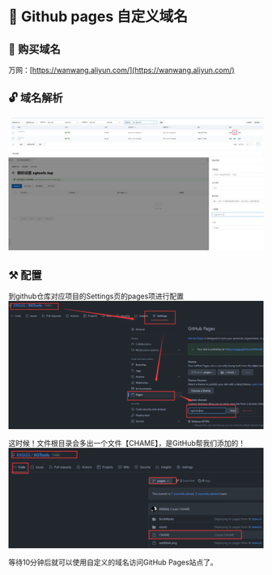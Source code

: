 # 🤳 Github pages 自定义域名

## 💸 购买域名

万网：[https://wanwang.aliyun.com/](https://wanwang.aliyun.com/)

## 🔓 域名解析
![图 10](img/3bb174bb6faf2c3837c06fbd9795b0564ad572c51b59ae5e87146a9948428bc4.png)    
![图 11](img/00cdda2a67a7038f15a98100b1eef20ff2a70493e3960838ce940bfbacd74de7.png)  

## ⚒️ 配置
到github仓库对应项目的Settings页的pages项进行配置
![图 12](img/8cc7739de9ac5bbc40eb428087fe368d488ca4dd5a0ed407f913c0f7d82172d4.png)  

这时候！文件根目录会多出一个文件【CHAME】，是GitHub帮我们添加的！
![图 13](img/8c3371f33481e9caf3c163def33f7f628ff81d30c5b585b725cd75bf0cbcb0b8.png)  

等待10分钟后就可以使用自定义的域名访问GitHub Pages站点了。